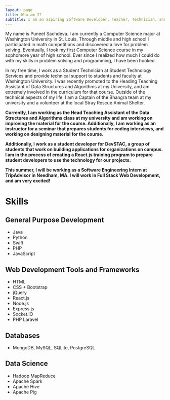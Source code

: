 ```yaml
---
layout: page
title: Who am I? 
subtitle: I am an aspiring Software Developer, Teacher, Technician, and Dancer
---
```


My name is Puneet Sachdeva. I am currently a Computer Science major at Washington University in St. Louis. Through middle and high school I participated in math competitions and discovered a love for problem solving. Eventually, I took my first Computer Science course in my sophomore year of high school. Ever since I realized how much I could do with my skills in problem solving and programming, I have been hooked. 

In my free time, I work as a Student Technician at Student Technology Services and provide technical support to students and faculty at Washington University. I was recently promoted to the Heading Teaching Assistant of Data Structures and Algorithms at my University, and am extremely involved in the curriculum for that course. Outside of the technical aspects of my life, I am a Captain of the Bhangra team at my university and a volunteer at the local Stray Rescue Animal Shelter. 

**Currently, I am working as the Head Teaching Assistant of the Data Structures and Algorithms class at my university and am working on improving the material for the course. Additionally, I am working as an instructor for a seminar that prepares students for coding interviews, and working on designing material for the course.**

**Additionally, I work as a student developer for DevSTAC, a group of students that work on building applications for organizations on campus. I am in the process of creating a React.js training program to prepare student developers to use the technology for our projects.**

**This summer, I will be working as a Software Engineering Intern at TripAdvisor in Needham, MA. I will work in Full Stack Web Development, and am very excited!** 

# Skills 

## General Purpose Development 

* Java
* Python
* Swift 
* PHP
* JavaScript 

## Web Development Tools and Frameworks 

* HTML 
* CSS + Bootstrap
* jQuery 
* React.js
* Node.js 
* Express.js 
* Socket.IO 
* PHP Laravel 

## Databases 

* MongoDB, MySQL, SQLite, PostgreSQL 

## Data Science 

* Hadoop MapReduce 
* Apache Spark 
* Apache Hive 
* Apache Pig 

